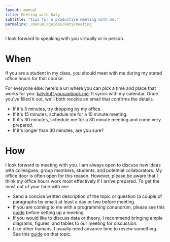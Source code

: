 ```yaml
---
layout: manual
title: Meeting with Katy
subtitle: "Tips for a productive meeting with me." 
permalink: /manual/guides/katy/meeting
---
```


I look forward to speaking with you virtually or in person.

# When

If you are a student in my class, you should meet with me during my stated
office hours for that course.

For everyone else: here's a url where you can pick a time and place that works for you:
[katyhuff.youcanbook.me](http://katyhuff.youcanbook.me). It syncs with my
calendar. Once you've filled it out, we'll both receive an email that confirms
the details.

- If it's 5 minutes, try dropping by my office. 
- If it's 15 minutes, schedule me for a 15 minute meeting. 
- If it's 30 minutes, schedule me for a 30 minute meeting and come very prepared.
- If it's longer than 30 minutes, are you sure?

# How

I look forward to meeting with you. I am always open to discuss new ideas with
colleagues, group members, students, and potential collaborators. My office
door is often open for this reason.  However, please be aware that I
think my office hours work most effectively if I arrive prepared. To get the
most out of your time with me:

- Send a concise written description of the topic or question (a couple of paragraphs by email) at least a day or two before meeting.
- If you are coming to me with a programming conundrum, please see this [guide](/manual/guides/katy/codereq) before setting up a meeting
- If you would like to discuss data or theory, I recommend bringing ample diagrams, figures, and tables to our meeting for discussion.
- Like other humans, I usually need advance time to review something. See this [guide](/manual/guides/katy/revreq) on that topic.

